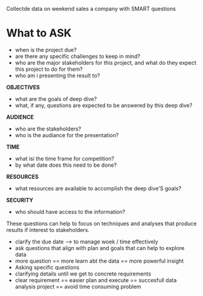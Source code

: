 Collectde data on weekend sales a company with SMART questions

# What to ASK
- when is the project due?
- are there any specific challenges to keep in mind?
- who are the major stakeholders for this project, and what do they expect this project to do for them?
- who am i presenting the result to?

**OBJECTIVES**
- what are the goals of deep dive?
- what, if any, questions are expected to be answered by this deep dive?

**AUDIENCE**
- who are the stakeholders?
- who is the audiance for the presentation?

**TIME**
- what isi the time frame for competition?
- by what date does this need to be done?

**RESOURCES**
- what resources are available to accomplish the deep dive'S goals?

**SECURITY**
- who should have access to the information?

These questions can help to focus on techniques and analyses that produce results if interest to stakeholders.
- clarify the due date --> to manage woek / time effectively
- ask questions that align with plan and goals that can help to explore data
- more question == more learn abt the data == more powerful insight
- Asking specific questions
- clarifying details until we get to concrete requirements
- clear requirement == easier plan and execute == succesfull data analysis project == avoid time consuming problem
